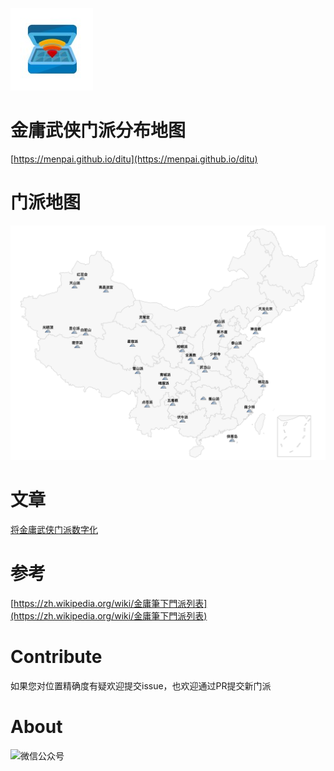 <a href="https://github.com/menpai/ditu"><img src="https://raw.githubusercontent.com/menpai/ditu/master/assets/logo.png" alt="金庸武侠门派分布地图" /></a>

# 金庸武侠门派分布地图

[https://menpai.github.io/ditu](https://menpai.github.io/ditu)

# 门派地图
![金庸武侠世界里的门派分布地图](https://raw.githubusercontent.com/menpai/ditu/master/assets/map.png)

# 文章

[将金庸武侠门派数字化](https://mp.weixin.qq.com/s/v3SaULwckF4Avtmcytwodg)

# 参考

[https://zh.wikipedia.org/wiki/金庸筆下門派列表](https://zh.wikipedia.org/wiki/金庸筆下門派列表)

# Contribute

如果您对位置精确度有疑欢迎提交issue，也欢迎通过PR提交新门派

# About
![微信公众号](https://raw.githubusercontent.com/flutter-samples/flutter-design-pattern/master/github-assets/official.png)

